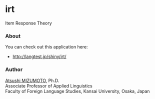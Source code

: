 irt
=====

Item Response Theory


### About
You can check out this application here:
- http://langtest.jp/shiny/irt/

### Author
[Atsushi MIZUMOTO](http://mizumot.com/ "mizumot.com"), Ph.D.   
Associate Professor of Applied Linguistics  
Faculty of Foreign Language Studies, Kansai University, Osaka, Japan